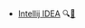 * [Intellij IDEA]({{baseUrl}}/intellij/)
  <trigger for="pop:intellij-preview">:mag:</trigger>[:scroll:](intellij/print.html)

<popover id="pop:intellij-preview" title="Intellij IDEA :mag:" placement="right">
  <div slot="content">
    <include src="preview.md" />
  </div>
</popover>
